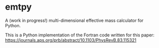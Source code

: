 emtpy
=====

A (work in progress!) multi-dimensional effective mass calculator for Python.

This is a Python implementation of the Fortran code written for this paper: https://journals.aps.org/prb/abstract/10.1103/PhysRevB.83.115321

